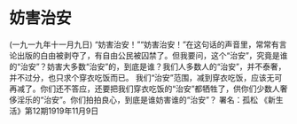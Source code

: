 # 妨害治安
(一九一九年十一月九日)
“妨害治安！”“妨害治安！”在这句话的声音里，常常有言论出版的白由被剥夺了，有自由公民被囚禁了。但我要问，这个“治安”，究竟是谁的“治安”？妨害大多数“治安”的，到底是谁？我们人多数人的“治安”，并不泰奢，并不过分，也只求个穿衣吃饭而已。
我们“治安”范围，减到穿衣吃饭，应该无可再减了。你们还不答应，还要把我们穿衣吃饭的“治安”都牺牲了，供你们少数人奢侈淫乐的“治安”。你们拍拍良心，到底是谁妨害谁的“治安”？
署名：孤松
《新生活》第12期1919年11月9日

